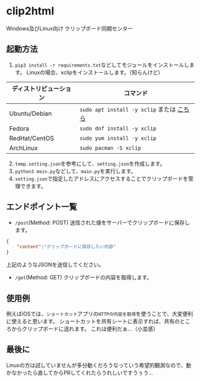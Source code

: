 # clip2html
Windows及びLinux向け クリップボード同期センター

## 起動方法
1. `pip3 install -r requirements.txt`などしてモジュールをインストールします。
Linuxの場合、xclipをインストールします。（知らんけど）

ディストリビューション|コマンド
---|---
Ubuntu/Debian|`sudo apt install -y xclip` または [こちら](apt:xclip)
Fedora|`sudo dnf install -y xclip`
RedHat/CentOS|`sudo yum install -y xclip`
ArchLinux|`sudo pacman -S xclip`

2. `temp.setting.json`を参考にして、`setting.json`を作成します。
3. `python3 main.py`などして、`main.py`を実行します。
4. `setting.json`で指定したアドレスにアクセスすることでクリップボードを管理できます。

## エンドポイント一覧
- `/post`(Method: POST)
送信された値をサーバーでクリップボードに保存します。
```json
{
    "content":"クリップボードに保存したい内容"
}
```
上記のようなJSONを送信してください。

- `/get`(Method: GET)
クリップボードの内容を取得します。

## 使用例
例えばiOSでは、`ショートカット`アプリの`HTTPの内容を取得`を使うことで、大変便利に使えると思います。
ショートカットを共有シートに表示すれば、共有のところからクリップボードに送れます。
これは便利だぁ...（小並感）

## 最後に
Linuxの方は試していませんが多分動くだろうなっていう希望的観測なので、動かなかったら直してからPRしてくれたらうれしいですうぅう...
